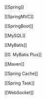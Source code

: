 
[[Spring]]

[[SpringMVC]]

[[SpringBoot]]

[[MySQL]]

[[MyBatis]]

[[0. MyBatis Plus]]

[[Maven]]

[[Spring Cache]]

[[Spring Task]]

[[WebSocket]]